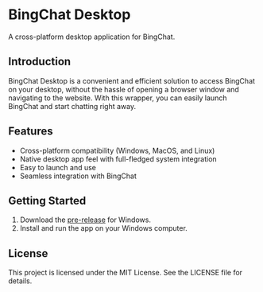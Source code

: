 # BingChat Desktop

A cross-platform desktop application for BingChat.

## Introduction

BingChat Desktop is a convenient and efficient solution to access BingChat on your desktop, without the hassle of opening a browser window and navigating to the website. With this wrapper, you can easily launch BingChat and start chatting right away.

## Features

- Cross-platform compatibility (Windows, MacOS, and Linux)
- Native desktop app feel with full-fledged system integration
- Easy to launch and use
- Seamless integration with BingChat

## Getting Started

1. Download the [pre-release](https://github.com/AIKit-bot/BingChat/releases/download/v1.0.0-alpha/BingChat-1.0.0.Setup.exe) for Windows.
2. Install and run the app on your Windows computer.

## License

This project is licensed under the MIT License. See the LICENSE file for details.
